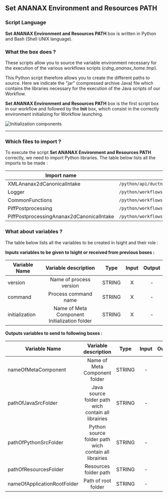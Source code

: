 ## Set ANANAX Environment and Resources PATH
### Script Language

__Set ANANAX Environment and Resources PATH__ box is written in Python and Bash (Shell UNIX language).
### What the box does ?

These scripts allow you to source the variable environment necessary for the execution of the various workflows scripts (*cdng_ananax_home.tmp*).

This Python script therefore allows you to create the different paths to source. Here we indicate the "jar" (compressed archive Java) file which contains the libraries necessary for the execution of the Java scripts of our Workflow.

__Set ANANAX Environment and Resources PATH__ box is the first script box in our workflow and followed by the __Init__ box, which consist in the correctly environment initializing for Workflow launching.

![Initialization components](https://user-images.githubusercontent.com/45098441/72733839-f46be180-3b98-11ea-9394-2d7339747a44.jpeg)

----------------------------


### Which files to import ?

To execute the script __Set ANANAX Environment and Resources PATH__ correctly, we need to import Python libraries.
The table below lists all the imports to be made :

| Import name | Import location |
| ------ | ------ |
| XMLAnanax2dCanonicalIntake | `/python/api/ductnoise/fannoise/ananax/ananax2d_canonical_intake` |
| Logger | `/python/workflows/common` |
| CommonFunctions | `/python/workflows/common` |
| PiffPostprocessing | `/python/workflows/ductnoise/common/postprocessing` |
| PiffPostprocessingAnanax2dCanonicalIntake | `/python/workflows/ductnoise/fannoise/ananax/ananax2d_canonical_intake` |

### What about variables ?

The table below lists all the variables to be created in Isight and their role :

__Inputs variables to be given to Isight or received from previous boxes :__ 

| Variable Name | Variable description | Type | Input | Output |
| ------ | :------------: | :------: | :------: |  :------: |
| version | Name of process version | STRING | X | - |
| command | Process command name | STRING | X | - |
| initialization | Name of Meta Component Initialization folder | STRING | X | - |


__Outputs variables to send to following boxes :__

| Variable Name | Variable description | Type | Input | Output |
| ------ | :------------: | :------: | :------: |  :------: |
| nameOfMetaComponent | Name of Meta Component folder | STRING | - | X |
| pathOfJavaSrcFolder | Java source folder path wich contain all librairies | STRING | - | X |
| pathOfPythonSrcFolder | Python source folder path wich contain all librairies | STRING | - | X |
| pathOfResourcesFolder | Resources folder path | STRING | - | X |
| nameOfApplicationRootFolder | Path of root folder | STRING | - | X |
